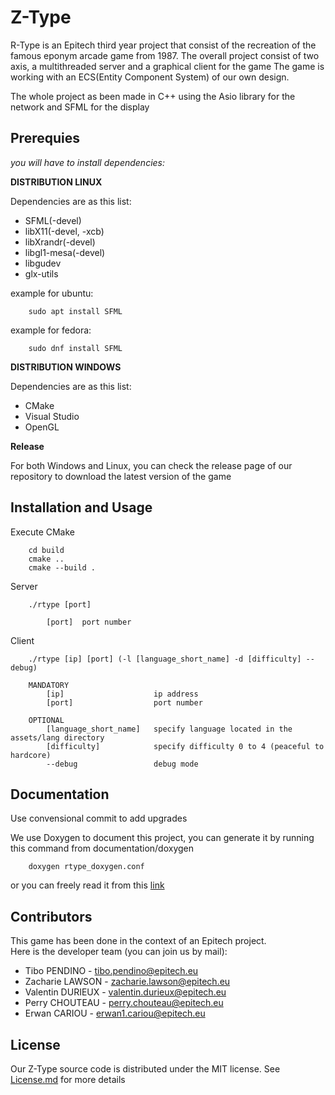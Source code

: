 # Z-Type #

R-Type is an Epitech third year project that consist of the recreation of the famous eponym arcade game from 1987.
The overall project consist of two axis, a multithreaded server and a graphical client for the game
The game is working with an ECS(Entity Component System) of our own design.

The whole project as been made in C++ using  the Asio library for the network and SFML for the display

## Prerequies ##
*you will have to install dependencies:*

**DISTRIBUTION LINUX**

Dependencies are as this list:
- SFML(-devel)
- libX11(-devel, -xcb)
- libXrandr(-devel)
- libgl1-mesa(-devel)
- libgudev
- glx-utils

example for ubuntu:
```
    sudo apt install SFML
```
example for fedora:
```
    sudo dnf install SFML
```

**DISTRIBUTION WINDOWS**

Dependencies are as this list:
- CMake
- Visual Studio
- OpenGL

**Release**

For both Windows and Linux, you can check the release page of our repository to download the latest version of the game

## Installation and Usage ##

Execute CMake
```
    cd build
    cmake ..
    cmake --build .
```

Server
```
    ./rtype [port]

        [port]  port number
```

Client
```
    ./rtype [ip] [port] (-l [language_short_name] -d [difficulty] --debug)

    MANDATORY
        [ip]                    ip address
        [port]                  port number

    OPTIONAL
        [language_short_name]   specify language located in the assets/lang directory
        [difficulty]            specify difficulty 0 to 4 (peaceful to hardcore)
        --debug                 debug mode
```


## Documentation ##

Use convensional commit to add upgrades

We use Doxygen to document this project, you can generate it by running this command from documentation/doxygen
```
    doxygen rtype_doxygen.conf
```

or you can freely read it from this [link](https://zachmae.github.io/ztype/documentation/doxygen/html/)

## Contributors ##

This game has been done in the context of an Epitech project.</br>
Here is the developer team (you can join us by mail):

- Tibo PENDINO - tibo.pendino@epitech.eu
- Zacharie LAWSON - zacharie.lawson@epitech.eu
- Valentin DURIEUX - valentin.durieux@epitech.eu
- Perry CHOUTEAU - perry.chouteau@epitech.eu
- Erwan CARIOU - erwan1.cariou@epitech.eu

## License ##

Our Z-Type source code is distributed under the MIT license. See [License.md](https://github.com/EpitechPromo2025/B-CPP-500-PAR-5-1-rtype-zacharie.lawson/blob/main/License.md) for more details